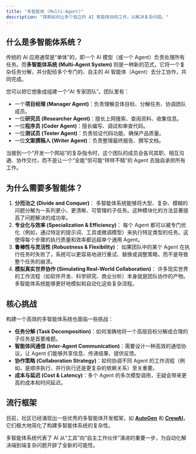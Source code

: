 ```yaml
---
title: "多智能体 (Multi-Agent)"
description: "探索如何让多个独立的 AI 智能体协同工作，以解决复杂问题。"
---
```


## 什么是多智能体系统？

传统的 AI 应用通常是“单体”的，即一个 AI 模型（或一个 Agent）负责处理所有任务。而**多智能体系统 (Multi-Agent System)** 则是一种新的范式，它将一个复杂任务分解，并分配给多个专门的、自主的 AI 智能体（Agent）去分工协作，共同完成。

您可以把它想象成组建一个“AI 专家团队”。团队里有：

-   一个**项目经理 (Manager Agent)**：负责理解总体目标、分解任务、协调团队成员。
-   一位**研究员 (Researcher Agent)**：擅长上网搜索、查阅资料、收集信息。
-   一位**程序员 (Coder Agent)**：擅长编写、调试和审查代码。
-   一位**测试员 (Tester Agent)**：负责验证代码功能、确保产品质量。
-   一位**文案撰稿人 (Writer Agent)**：负责整理最终报告、撰写文档。

当接到一个“开发一个网站”的复杂指令时，这个团队的成员会各司其职、相互沟通、协作交付，而不是让一个“全能”但可能“样样不精”的 Agent 去独自承担所有工作。

## 为什么需要多智能体？

1.  **分而治之 (Divide and Conquer)**：
    多智能体系统能够将大型、复杂、模糊的问题分解为一系列更小、更清晰、可管理的子任务。这种模块化的方法显著提高了问题解决的成功率。
2.  **专业化与效率 (Specialization & Efficiency)**：
    每个 Agent 都可以被专门优化（例如，通过特定的提示词、工具或微调模型）来执行特定类型的任务。这使得每个步骤的执行质量和效率都远超单个通用 Agent。
3.  **鲁棒性与灵活性 (Robustness & Flexibility)**：
    如果团队中的某个 Agent 在执行任务时失败了，系统可以更容易地进行重试、替换或调整策略，而不是导致整个任务的崩溃。
4.  **模拟真实世界协作 (Simulating Real-World Collaboration)**：
    许多现实世界的工作流程（如软件开发、科学研究、商业分析）本身就是团队协作的产物。多智能体系统能够更好地模拟和自动化这些复杂流程。

## 核心挑战

构建一个高效的多智能体系统也面临一些挑战：

-   **任务分解 (Task Decomposition)**：如何准确地将一个高层目标分解成合理的子任务是首要难题。
-   **智能体间通信 (Inter-Agent Communication)**：需要设计一种高效的通信协议，让 Agent 们能够共享信息、传递结果、提供反馈。
-   **协作策略 (Collaboration Strategy)**：如何协调不同 Agent 的工作流程（例如，是顺序执行、并行执行还是更复杂的依赖关系）至关重要。
-   **成本与延迟 (Cost & Latency)**：多个 Agent 的多次模型调用，无疑会带来更高的成本和时间延迟。

## 流行框架

目前，社区已经涌现出一些优秀的多智能体开发框架，如 [**AutoGen**](https://github.com/microsoft/autogen) 和 [**CrewAI**](https://github.com/joaomdmoura/crewAI)，它们极大地简化了构建多智能体系统的复杂性。

多智能体系统代表了 AI 从“工具”向“自主工作伙伴”演进的重要一步，为自动化解决端到端复杂问题开辟了全新的可能性。
